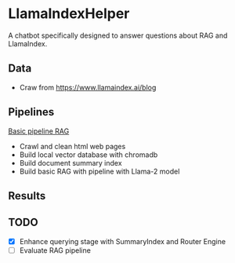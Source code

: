 # LlamaIndexHelper
A chatbot specifically designed to answer questions about RAG and LlamaIndex.

## Data
- Craw from https://www.llamaindex.ai/blog

## Pipelines
[Basic pipeline RAG](./assets/rag_basic_pipeline.png)

- Crawl and clean html web pages
- Build local vector database with chromadb
- Build document summary index
- Build basic RAG with pipeline with Llama-2 model

## Results
<!-- - **Question**: `"What are key features of llama-agents?"`
- **Answer**:
![Response 1](./assets/demo_response_1.png) -->

## TODO
- [x] Enhance querying stage with SummaryIndex and Router Engine
- [ ] Evaluate RAG pipeline